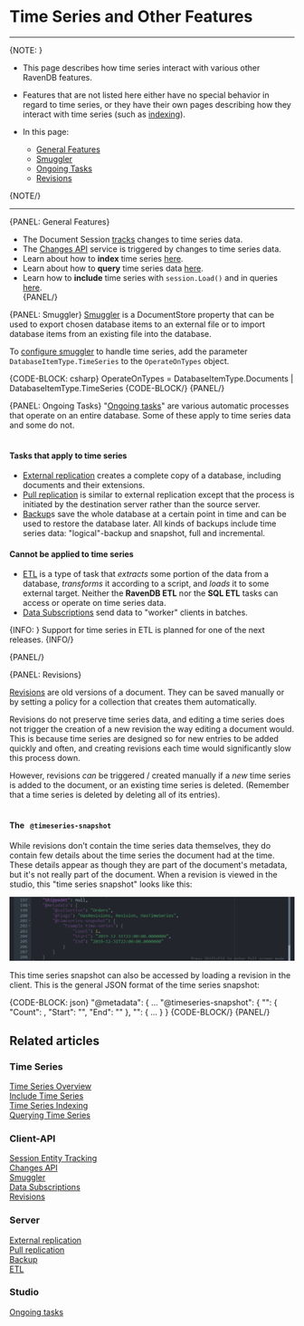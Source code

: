 ﻿# Time Series and Other Features

---

{NOTE: }

* This page describes how time series interact with various other RavenDB 
features.  

* Features that are not listed here either have no special behavior in 
regard to time series, or they have their own pages describing how they 
interact with time series (such as [indexing](../../document-extensions/timeseries/indexing)).

* In this page:  
  * [General Features](../../document-extensions/timeseries/time-series-and-other-features#general-features)  
  * [Smuggler](../../document-extensions/timeseries/time-series-and-other-features#smuggler)  
  * [Ongoing Tasks](../../document-extensions/timeseries/time-series-and-other-features#ongoing-tasks)  
  * [Revisions](../../document-extensions/timeseries/time-series-and-other-features#revisions)  

{NOTE/}

---

{PANEL: General Features}  

* The Document Session [tracks](../../client-api/session/what-is-a-session-and-how-does-it-work#tracking-changes) 
changes to time series data.  
* The [Changes API](../../client-api/changes/what-is-changes-api) service 
is triggered by changes to time series data.  
* Learn about how to **index** time series [here](../../document-extensions/timeseries/indexing).  
* Learn about how to **query** time series data [here](../../document-extensions/timeseries/querying/overview-and-syntax).  
* Learn how to **include** time series with `session.Load()` and in queries 
[here](../../document-extensions/timeseries/client-api/session/include/overview).  
{PANEL/}

{PANEL: Smuggler}
[Smuggler](../../client-api/smuggler/what-is-smuggler) is a DocumentStore 
property that can be used to export chosen database items to an external 
file or to import database items from an existing file into the database.  

To [configure smuggler](../../client-api/smuggler/what-is-smuggler#databasesmugglerexportoptions) 
to handle time series, add the parameter `DatabaseItemType.TimeSeries` 
to the `OperateOnTypes` object.  

{CODE-BLOCK: csharp}
OperateOnTypes = DatabaseItemType.Documents
                 | DatabaseItemType.TimeSeries
{CODE-BLOCK/}
{PANEL/}

{PANEL: Ongoing Tasks}
"[Ongoing tasks](../../studio/database/tasks/ongoing-tasks/general-info)" are 
various automatic processes that operate on an entire database. Some of these 
apply to time series data and some do not.  
<br/>

#### Tasks that apply to time series

* [External replication](../../server/ongoing-tasks/external-replication) 
creates a complete copy of a database, including documents and their extensions.  
* [Pull replication](../../server/ongoing-tasks/pull-replication) is similar 
to external replication except that the process is initiated by the 
destination server rather than the source server.  
* [Backup](../../client-api/operations/maintenance/backup/backup)s save the 
whole database at a certain point in time and can be used to restore the 
database later. All kinds of backups include time series data: "logical"-backup 
and snapshot, full and incremental.  

#### Cannot be applied to time series

* [ETL](../../server/ongoing-tasks/etl/basics) is a type of task that _extracts_ 
some portion of the data from a database, _transforms_ it according to a script, 
and _loads_ it to some external target. Neither the **RavenDB ETL** nor the 
**SQL ETL** tasks can access or operate on time series data.  
* [Data Subscriptions](../../client-api/data-subscriptions/what-are-data-subscriptions) 
send data to "worker" clients in batches.

{INFO: }
Support for time series in ETL is planned for one of the next releases.
{INFO/}

{PANEL/}

{PANEL: Revisions}

[Revisions](../../client-api/session/revisions/what-are-revisions) are old 
versions of a document. They can be saved manually or by setting a policy for 
a collection that creates them automatically.  

Revisions do not preserve time series data, and editing a time series does 
not trigger the creation of a new revision the way editing a document would. 
This is because time series are designed so for new entries to be added 
quickly and often, and creating revisions each time would significantly slow 
this process down.  

However, revisions _can_ be triggered / created manually if a _new_ time series 
is added to the document, or an existing time series is deleted. (Remember that 
a time series is deleted by deleting all of its entries).  
</br>

#### The &nbsp; `@timeseries-snapshot`

While revisions don't contain the time series data themselves, they do contain 
few details about the time series the document had at the time. These details 
appear as though they are part of the document's metadata, but it's not really 
part of the document. When a revision is viewed in the studio, this 
"time series snapshot" looks like this:  

![NoSQL Database Time Series Feature](images/TSSnapshot.png "NoSQL Database Time Series Feature")

This time series snapshot can also be accessed by loading a revision in the 
client. This is the general JSON format of the time series snapshot:  

{CODE-BLOCK: json}
"@metadata": {
    ...
    "@timeseries-snapshot": {
        "<the name of a time series>": {
            "Count": <the number of entries>,
            "Start": "<timestamp of first entry>",
            "End": "<timestamp of last entry>"
        },
        "<the name of the next time series>": { ... }
    }
{CODE-BLOCK/}
{PANEL/}

## Related articles  

### Time Series  
[Time Series Overview](../../document-extensions/timeseries/overview)  
[Include Time Series](../../document-extensions/timeseries/client-api/session/include/overview)  
[Time Series Indexing](../../document-extensions/timeseries/indexing)  
[Querying Time Series](../../document-extensions/timeseries/querying/overview-and-syntax)  

### Client-API  
[Session Entity Tracking](../../client-api/session/what-is-a-session-and-how-does-it-work#tracking-changes)  
[Changes API](../../client-api/changes/what-is-changes-api)  
[Smuggler](../../client-api/smuggler/what-is-smuggler)  
[Data Subscriptions](../../client-api/data-subscriptions/what-are-data-subscriptions)  
[Revisions](../../client-api/session/revisions/what-are-revisions)  

### Server  
[External replication](../../server/ongoing-tasks/external-replication)  
[Pull replication](../../server/ongoing-tasks/pull-replication)  
[Backup](../../client-api/operations/maintenance/backup/backup)  
[ETL](../../server/ongoing-tasks/etl/basics)  

### Studio  
[Ongoing tasks](../../studio/database/tasks/ongoing-tasks/general-info)  
